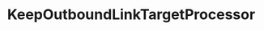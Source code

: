 ---
optionsClassName: KeepOutboundLinkTargetProcessorOptions
optionsClassFullName: MigrationTools.Clients.AzureDevops.Rest.Processors.KeepOutboundLinkTargetProcessorOptions
configurationSamples:
- name: defaults
  description: 
  code: There are no defaults! Check the sample for options!
  sampleFor: MigrationTools.Clients.AzureDevops.Rest.Processors.KeepOutboundLinkTargetProcessorOptions
- name: sample
  description: 
  code: There is no sample, but you can check the classic below for a general feel.
  sampleFor: MigrationTools.Clients.AzureDevops.Rest.Processors.KeepOutboundLinkTargetProcessorOptions
- name: classic
  description: 
  code: >-
    {
      "$type": "KeepOutboundLinkTargetProcessorOptions",
      "Enabled": false,
      "WIQLQuery": "Select [System.Id] From WorkItems Where [System.TeamProject] = @project and not [System.WorkItemType] contains 'Test Suite, Test Plan,Shared Steps,Shared Parameter,Feedback Request'",
      "TargetLinksToKeepOrganization": "https://dev.azure.com/nkdagility",
      "TargetLinksToKeepProject": "e898a78b-b896-4fbe-b1c3-12cba16fce77",
      "CleanupFileName": "c:/temp/OutboundLinkTargets.bat",
      "PrependCommand": "start",
      "DryRun": true,
      "Enrichers": null,
      "SourceName": null,
      "TargetName": null,
      "RefName": null
    }
  sampleFor: MigrationTools.Clients.AzureDevops.Rest.Processors.KeepOutboundLinkTargetProcessorOptions
description: missng XML code comments
className: KeepOutboundLinkTargetProcessor
typeName: Processors
architecture: 
options:
- parameterName: CleanupFileName
  type: String
  description: missng XML code comments
  defaultValue: missng XML code comments
- parameterName: DryRun
  type: Boolean
  description: missng XML code comments
  defaultValue: missng XML code comments
- parameterName: Enabled
  type: Boolean
  description: If set to `true` then the processor will run. Set to `false` and the processor will not run.
  defaultValue: missng XML code comments
- parameterName: Enrichers
  type: List
  description: List of Enrichers that can be used to add more features to this processor. Only works with Native Processors and not legacy Processors.
  defaultValue: missng XML code comments
- parameterName: PrependCommand
  type: String
  description: missng XML code comments
  defaultValue: missng XML code comments
- parameterName: RefName
  type: String
  description: '`Refname` will be used in the future to allow for using named Options without the need to copy all of the options.'
  defaultValue: missng XML code comments
- parameterName: SourceName
  type: String
  description: missng XML code comments
  defaultValue: missng XML code comments
- parameterName: TargetLinksToKeepOrganization
  type: String
  description: missng XML code comments
  defaultValue: missng XML code comments
- parameterName: TargetLinksToKeepProject
  type: String
  description: missng XML code comments
  defaultValue: missng XML code comments
- parameterName: TargetName
  type: String
  description: missng XML code comments
  defaultValue: missng XML code comments
- parameterName: WIQLQuery
  type: String
  description: missng XML code comments
  defaultValue: missng XML code comments
status: missng XML code comments
processingTarget: missng XML code comments
classFile: /src/MigrationTools.Clients.AzureDevops.Rest/Processors/KeepOutboundLinkTargetProcessor.cs
optionsClassFile: /src/MigrationTools.Clients.AzureDevops.Rest/Processors/KeepOutboundLinkTargetProcessorOptions.cs

redirectFrom:
- /Reference/Processors/KeepOutboundLinkTargetProcessorOptions/
layout: reference
toc: true
permalink: /Reference/Processors/KeepOutboundLinkTargetProcessor/
title: KeepOutboundLinkTargetProcessor
categories:
- Processors
- 
topics:
- topic: notes
  path: /docs/Reference/Processors/KeepOutboundLinkTargetProcessor-notes.md
  exists: false
  markdown: ''
- topic: introduction
  path: /docs/Reference/Processors/KeepOutboundLinkTargetProcessor-introduction.md
  exists: false
  markdown: ''

---